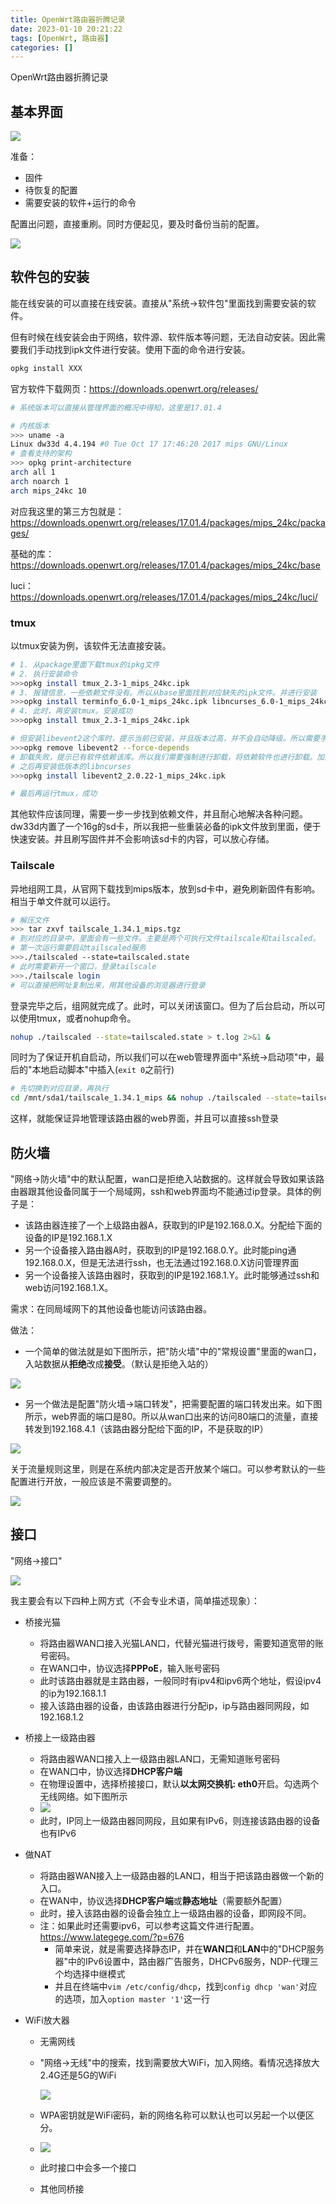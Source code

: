 ```yaml
---
title: OpenWrt路由器折腾记录
date: 2023-01-10 20:21:22
tags: [OpenWrt, 路由器]
categories: []
---
```


OpenWrt路由器折腾记录

<!-- more -->

## 基本界面

![](https://raw.githubusercontent.com/wnma3mz/blog_posts/master/imgs/openwrt/1673353557758.png)

准备：

- 固件
- 待恢复的配置
- 需要安装的软件+运行的命令

配置出问题，直接重刷。同时方便起见，要及时备份当前的配置。

![](https://raw.githubusercontent.com/wnma3mz/blog_posts/master/imgs/openwrt/1673353799884.png)

## 软件包的安装

能在线安装的可以直接在线安装。直接从"系统->软件包"里面找到需要安装的软件。

但有时候在线安装会由于网络，软件源、软件版本等问题，无法自动安装。因此需要我们手动找到ipk文件进行安装。使用下面的命令进行安装。

```bash
opkg install XXX
```

官方软件下载网页：https://downloads.openwrt.org/releases/

```bash
# 系统版本可以直接从管理界面的概况中得知，这里是17.01.4

# 内核版本
>>> uname -a 
Linux dw33d 4.4.194 #0 Tue Oct 17 17:46:20 2017 mips GNU/Linux
# 查看支持的架构
>>> opkg print-architecture
arch all 1
arch noarch 1
arch mips_24kc 10
```

对应我这里的第三方包就是：https://downloads.openwrt.org/releases/17.01.4/packages/mips_24kc/packages/

基础的库：https://downloads.openwrt.org/releases/17.01.4/packages/mips_24kc/base

luci：https://downloads.openwrt.org/releases/17.01.4/packages/mips_24kc/luci/

### tmux

以tmux安装为例，该软件无法直接安装。

```bash
# 1. 从package里面下载tmux的ipkg文件
# 2. 执行安装命令
>>>opkg install tmux_2.3-1_mips_24kc.ipk
# 3. 报错信息，一些依赖文件没有。所以从base里面找到对应缺失的ipk文件。并进行安装
>>>opkg install terminfo_6.0-1_mips_24kc.ipk libncurses_6.0-1_mips_24kc.ipk
# 4. 此时，再安装tmux。安装成功
>>>opkg install tmux_2.3-1_mips_24kc.ipk

# 但安装libevent2这个库时，提示当前已安装，并且版本过高，并不会自动降级。所以需要手动卸载原有的软件
>>>opkg remove libevent2 --force-depends
# 卸载失败，提示已有软件依赖该库。所以我们需要强制进行卸载，将依赖软件也进行卸载。加上--force 命令
# 之后再安装低版本的libncurses
>>>opkg install libevent2_2.0.22-1_mips_24kc.ipk

# 最后再运行tmux，成功
```

其他软件应该同理，需要一步一步找到依赖文件，并且耐心地解决各种问题。dw33d内置了一个16g的sd卡，所以我把一些重装必备的ipk文件放到里面，便于快速安装。并且刷写固件并不会影响该sd卡的内容，可以放心存储。

### Tailscale

异地组网工具，从官网下载找到mips版本，放到sd卡中，避免刷新固件有影响。相当于单文件就可以运行。

```bash
# 解压文件
>>> tar zxvf tailscale_1.34.1_mips.tgz
# 到对应的目录中，里面会有一些文件。主要是两个可执行文件tailscale和tailscaled。
# 第一次运行需要启动tailscaled服务
>>>./tailscaled --state=tailscaled.state
# 此时需要新开一个窗口，登录tailscale
>>>./tailscale login 
# 可以直接把网址复制出来，用其他设备的浏览器进行登录
```

登录完毕之后，组网就完成了。此时，可以关闭该窗口。但为了后台启动，所以可以使用tmux，或者nohup命令。

```bash
nohup ./tailscaled --state=tailscaled.state > t.log 2>&1 &
```

同时为了保证开机自启动，所以我们可以在web管理界面中"系统->启动项"中，最后的"本地启动脚本"中插入(`exit 0`之前行)

```bash
# 先切换到对应目录，再执行
cd /mnt/sda1/tailscale_1.34.1_mips && nohup ./tailscaled --state=tailscaled.state > t.log 2>&1 &
```

这样，就能保证异地管理该路由器的web界面，并且可以直接ssh登录

## 防火墙

"网络->防火墙"中的默认配置，wan口是拒绝入站数据的。这样就会导致如果该路由器跟其他设备同属于一个局域网，ssh和web界面均不能通过ip登录。具体的例子是：

- 该路由器连接了一个上级路由器A，获取到的IP是192.168.0.X。分配给下面的设备的IP是192.168.1.X
- 另一个设备接入路由器A时，获取到的IP是192.168.0.Y。此时能ping通192.168.0.X，但是无法进行ssh，也无法通过192.168.0.X访问管理界面
- 另一个设备接入该路由器时，获取到的IP是192.168.1.Y。此时能够通过ssh和web访问192.168.1.X。

需求：在同局域网下的其他设备也能访问该路由器。

做法：

- 一个简单的做法就是如下图所示，把"防火墙"中的"常规设置"里面的wan口，入站数据从**拒绝**改成**接受**。（默认是拒绝入站的）

![](https://raw.githubusercontent.com/wnma3mz/blog_posts/master/imgs/openwrt/1680509223.png)

- 另一个做法是配置"防火墙->端口转发"，把需要配置的端口转发出来。如下图所示，web界面的端口是80。所以从wan口出来的访问80端口的流量，直接转发到192.168.4.1（该路由器分配给下面的IP，不是获取的IP）

![](https://raw.githubusercontent.com/wnma3mz/blog_posts/master/imgs/openwrt/1673356610477.png)

关于流量规则这里，则是在系统内部决定是否开放某个端口。可以参考默认的一些配置进行开放，一般应该是不需要调整的。

![](https://raw.githubusercontent.com/wnma3mz/blog_posts/master/imgs/openwrt/1673356804612.png)

## 接口

"网络->接口"

![](https://raw.githubusercontent.com/wnma3mz/blog_posts/master/imgs/openwrt/1673357070459.png)



我主要会有以下四种上网方式（不会专业术语，简单描述现象）：

- 桥接光猫

  - 将路由器WAN口接入光猫LAN口，代替光猫进行拨号，需要知道宽带的账号密码。
  - 在WAN口中，协议选择**PPPoE**，输入账号密码
  - 此时该路由器就是主路由器，一般同时有ipv4和ipv6两个地址，假设ipv4的ip为192.168.1.1
  - 接入该路由器的设备，由该路由器进行分配ip，ip与路由器同网段，如192.168.1.2

- 桥接上一级路由器

  - 将路由器WAN口接入上一级路由器LAN口，无需知道账号密码
  - 在WAN口中，协议选择**DHCP客户端**
  - 在物理设置中，选择桥接接口，默认**以太网交换机: eth0**开启。勾选两个无线网络。如下图所示
  - ![](https://raw.githubusercontent.com/wnma3mz/blog_posts/master/imgs/openwrt/1673524264094.png)
  - 此时，IP同上一级路由器同网段，且如果有IPv6，则连接该路由器的设备也有IPv6

- 做NAT

  - 将路由器WAN接入上一级路由器的LAN口，相当于把该路由器做一个新的入口。
  - 在WAN中，协议选择**DHCP客户端**或**静态地址**（需要额外配置）
  - 此时，接入该路由器的设备会独立上一级路由器的设备，即网段不同。
  - 注：如果此时还需要ipv6，可以参考这篇文件进行配置。https://www.lategege.com/?p=676
    - 简单来说，就是需要选择静态IP，并在**WAN口**和**LAN**中的"DHCP服务器"中的IPv6设置中，路由器广告服务，DHCPv6服务，NDP-代理三个均选择中继模式
    - 并且在终端中`vim /etc/config/dhcp`，找到`config dhcp 'wan'`对应的选项，加入`option master '1'`这一行

- WiFi放大器

  - 无需网线

  - "网络->无线"中的搜索，找到需要放大WiFi，加入网络。看情况选择放大2.4G还是5G的WiFi

    ![](https://raw.githubusercontent.com/wnma3mz/blog_posts/master/imgs/openwrt/1673357519480.png)

  - WPA密钥就是WiFi密码，新的网络名称可以默认也可以另起一个以便区分。

  - ![](https://raw.githubusercontent.com/wnma3mz/blog_posts/master/imgs/openwrt/1673357576678.png)

  - 此时接口中会多一个接口

  - 其他同桥接
